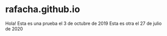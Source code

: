 # rafacha.github.io

Hola!
Esta es una prueba el 3 de octubre de 2019
Esta es otra el 27 de julio de 2020
